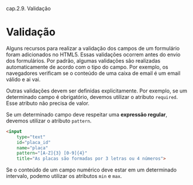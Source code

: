 cap.2.9. Validação

# Validação

Alguns recursos para realizar a validação dos campos de um formulário foram adicionados no HTML5. Essas validações ocorrem antes do envio dos formulários. Por padrão, algumas validações são realizadas automaticamente de acordo com o tipo do campo. Por exemplo, os navegadores verificam se o conteúdo de uma caixa de email é um email válido e ai vai.

Outras validações devem ser definidas explicitamente. Por exemplo, se um determinado campo é obrigatório, devemos utilizar o atributo `required`. Esse atributo não precisa de valor.

Se um determinado campo deve respeitar uma **expressão regular**, devemos utilizar o atributo `pattern`.

```html
<input 
    type="text" 
    id="placa_id"
    name="placa" 
    pattern="[A-Z]{3} [0-9]{4}" 
    title="As placas são formadas por 3 letras ou 4 números">
```

Se o conteúdo de um campo numérico deve estar em um determinado intervalo, podemo utilizar os atributos `min` e `max`.